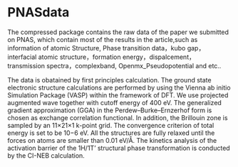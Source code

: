 # PNASdata

The compressed package contains the raw data of the paper we submitted on PNAS, which contain most of the results in the article,such as information of atomic Structure, Phase transition data，kubo gap，interfacial atomic structure，formation energy，dispalcement，transmission spectra，complexband, Openmx_Pseudopotential and etc..

The data is obatained by first principles calculation. The ground state electronic structure calculations are performed by using the Vienna ab initio Simulation Package (VASP) within the framework of DFT. We use projected augmented wave together with cutoff energy of 400 eV. The generalized gradient approximation (GGA) in the Perdew–Burke–Ernzerhof form is chosen as exchange correlation functional. In addition, the Brillouin zone is sampled by an 11×21×1 k-point grid. The convergence criterion of total energy is set to be 10−6 eV. All the structures are fully relaxed until the forces on atoms are smaller than 0.01 eV/Å. The kinetics analysis of the activation barrier of the 1H/1T’ structural phase transformation is conducted by the CI-NEB calculation. 
